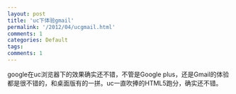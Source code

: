 ```yaml
---
layout: post
title: 'uc下体验gmail'
permalink: '/2012/04/ucgmail.html'
comments: 1
categories: Default
tags: 
comments: 1
---
```

google在uc浏览器下的效果确实还不错，不管是Google plus，还是Gmail的体验都是很不错的，和桌面版有的一拼。uc一直吹捧的HTML5跑分，确实还不错。